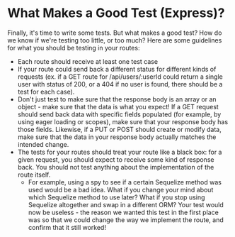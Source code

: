 # What Makes a Good Test (Express)?

Finally, it's time to write some tests. But what makes a good test? How do we know if we're testing too little, or too much? Here are some guidelines for what you should be testing in your routes:

- Each route should receive at least one test case
- If your route could send back a different status for different kinds of requests (ex. if a GET route for /api/users/:userId could return a single user with status of 200, or a 404 if no user is found, there should be a test for each case).
- Don't just test to make sure that the response body is an array or an object - make sure that the data is what you expect! If a GET request should send back data with specific fields populated (for example, by using eager loading or scopes), make sure that your response body has those fields. Likewise, if a PUT or POST should create or modify data, make sure that the data in your response body actually matches the intended change.
- The tests for your routes should treat your route like a black box: for a given request, you should expect to receive some kind of response back. You should not test anything about the implementation of the route itself.
  - For example, using a spy to see if a certain Sequelize method was used would be a bad idea. What if you change your mind about which Sequelize method to use later? What if you stop using Sequelize altogether and swap in a different ORM? Your test would now be useless - the reason we wanted this test in the first place was so that we could change the way we implement the route, and confirm that it still worked!

